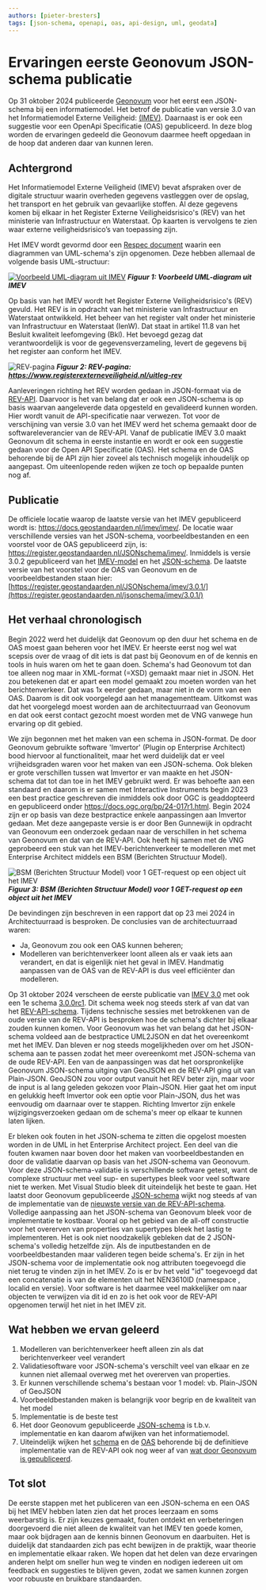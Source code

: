 ```yaml
---
authors: [pieter-bresters]
tags: [json-schema, openapi, oas, api-design, uml, geodata]
---
```

# Ervaringen eerste Geonovum JSON-schema publicatie

Op 31 oktober 2024 publiceerde [Geonovum](https://www.geonovum.nl) voor het eerst een JSON-schema bij een informatiemodel. Het betrof de publicatie van versie 3.0 van het Informatiemodel Externe Veiligheid: [(IMEV)](https://www.geonovum.nl/geo-standaarden/informatiemodel-externe-veiligheid). Daarnaast is er ook een suggestie voor een OpenApi Specificatie (OAS) gepubliceerd. In deze blog worden de ervaringen gedeeld die Geonovum daarmee heeft opgedaan in de hoop dat anderen daar van kunnen leren.

<!-- truncate -->

## Achtergrond

Het Informatiemodel Externe Veiligheid (IMEV) bevat afspraken over de digitale structuur waarin overheden gegevens vastleggen over de opslag, het transport en het gebruik van gevaarlijke stoffen. Al deze gegevens komen bij elkaar in het Register Externe Veiligheidsrisico's (REV) van het ministerie van Infrastructuur en Waterstaat. Op kaarten is vervolgens te zien waar externe veiligheidsrisico’s van toepassing zijn.

Het IMEV wordt gevormd door een [Respec document](https://docs.geostandaarden.nl/imev/imev/) waarin een diagrammen van UML-schema's zijn opgenomen. Deze hebben allemaal de volgende basis UML-structuur:  

[![Voorbeeld UML-diagram uit IMEV](img/imev-figuur1.png)](img/imev-figuur1.png)
***Figuur 1: Voorbeeld UML-diagram uit IMEV***

Op basis van het IMEV wordt het Register Externe Veiligheidsrisico's (REV) gevuld.
Het REV is in opdracht van het ministerie van Infrastructuur en Waterstaat ontwikkeld.
Het beheer van het register valt onder het ministerie van Infrastructuur en Waterstaat (IenW).
Dat staat in artikel 11.8 van het Besluit kwaliteit leefomgeving (Bkl).
Het bevoegd gezag dat verantwoordelijk is voor de gegevensverzameling, levert de gegevens bij het register aan conform het IMEV.

![REV-pagina](img/imev-figuur2.png)
***Figuur 2: REV-pagina: https://www.registerexterneveiligheid.nl/uitleg-rev***

Aanleveringen richting het REV worden gedaan in JSON-formaat via de [REV-API](https://rev-portaal.nl/oas/rev-v5-specification.yaml). Daarvoor is het van belang dat er ook een JSON-schema is op basis waarvan aangeleverde data opgesteld en gevalideerd kunnen worden. Hier wordt vanuit de API-specificatie naar verwezen. Tot voor de verschijning van versie 3.0 van het IMEV werd het schema gemaakt door de softwareleverancier van de REV-API. Vanaf de publicatie IMEV 3.0 maakt Geonovum dit schema in eerste instantie en wordt er ook een suggestie gedaan voor de Open API Specificatie (OAS). Het schema en de OAS behorende bij de API zijn hier zoveel als technisch mogelijk inhoudelijk op aangepast. Om uiteenlopende reden wijken ze toch op bepaalde punten nog af.

## Publicatie

De officiele locatie waarop de laatste versie van het IMEV gepubliceerd wordt is: https://docs.geostandaarden.nl/imev/imev/. De locatie waar verschillende versies van het JSON-schema, voorbeeldbestanden en een voorstel voor de OAS gepubliceerd zijn, is: https://register.geostandaarden.nl/JSONschema/imev/. Inmiddels is versie 3.0.2 gepubliceerd van het [IMEV-model](https://docs.geostandaarden.nl/imev/imev/) en het [JSON-schema](https://register.geostandaarden.nl/jsonschema/imev/3.0.2/IMEV3.0.2_schema.json). De laatste versie van het voorstel voor de OAS van Geonovum en de voorbeeldbestanden staan hier: [https://register.geostandaarden.nl/JSONschema/imev/3.0.1/](https://register.geostandaarden.nl/jsonschema/imev/3.0.1/)

## Het verhaal chronologisch

Begin 2022 werd het duidelijk dat Geonovum op den duur het schema en de OAS moest gaan beheren voor het IMEV. Er heerste eerst nog wel wat scepsis over de vraag of dit iets is dat past bij Geonovum en of de kennis en tools in huis waren om het te gaan doen. Schema's had Geonovum tot dan toe alleen nog maar in XML-format (=XSD) gemaakt maar niet in JSON. Het zou betekenen dat er apart een model gemaakt zou moeten worden van het berichtenverkeer. Dat was 1x eerder gedaan, maar niet in de vorm van een OAS. Daarom is dit ook voorgelegd aan het managementteam. Uitkomst was dat het voorgelegd moest worden aan de architectuurraad van Geonovum en dat ook eerst contact gezocht moest worden met de VNG vanwege hun ervaring op dit gebied.

We zijn begonnen met het maken van een schema in JSON-format. De door Geonovum gebruikte software 'Imvertor' (Plugin op Enterprise Architect) bood hiervoor al functionaliteit, maar het werd duidelijk dat er veel vrijheidsgraden waren voor het maken van een JSON-schema. Ook bleken er grote verschillen tussen wat Imvertor er van maakte en het JSON-schema dat tot dan toe in het IMEV gebruikt werd. Er was behoefte aan een standaard en daarom is er samen met Interactive Instruments begin 2023 een best practice geschreven die inmiddels ook door OGC is geaddopteerd en gepubliceerd onder https://docs.ogc.org/bp/24-017r1.html. Begin 2024 zijn er op basis van deze bestpractice enkele aanpassingen aan Imvertor gedaan. Met deze aangepaste versie is er door Ben Gunnewijk in opdracht van Geonovum een onderzoek gedaan naar de verschillen in het schema van Geonovum en dat van de REV-API. Ook heeft hij samen met de VNG geprobeerd een stuk van het IMEV-berichtenverkeer te modelleren met met Enterprise Architect middels een BSM (Berichten Structuur Model).  

<!-- <img width="500" height="434" alt="image" src="https://github.com/user-attachments/assets/23286807-58d4-41a4-95d4-93c23baa6da2" />   -->
![BSM (Berichten Structuur Model) voor 1 GET-request op een object uit het IMEV](img/imev-figuur3.png)
***Figuur 3: BSM (Berichten Structuur Model) voor 1 GET-request op een object uit het IMEV***  

De bevindingen zijn beschreven in een rapport dat op 23 mei 2024 in Architectuurraad is besproken. De conclusies van de architectuurraad waren:

- Ja, Geonovum zou ook een OAS kunnen beheren;
- Modelleren van berichtenverkeer loont alleen als er vaak iets aan verandert, en dat is eigenlijk niet het geval in IMEV. Handmatig aanpassen van de OAS van de REV-API is dus veel efficiënter dan modelleren.

Op 31 oktober 2024 verscheen de eerste publicatie van [IMEV 3.0](https://docs.geostandaarden.nl/imev/def-im-imev-20241031/) met ook een 1e schema [3.0.0rc1](https://register.geostandaarden.nl/jsonschema/imev/3.0.0rc/). Dit schema week nog steeds sterk af van dat van het [REV-API-schema](https://rev-portaal.nl/oas/imev20-schema.yaml). Tijdens technische sessies met betrokkenen van de oude versie van de REV-API is besproken hoe de schema's dichter bij elkaar zouden kunnen komen. Voor Geonovum was het van belang dat het JSON-schema voldeed aan de bestpractice UML2JSON en dat het overeenkomt met het IMEV. Dan bleven er nog steeds mogelijkheden over om het JSON-schema aan te passen zodat het meer overeenkomt met JSON-schema van de oude REV-API. Een van de aanpassingen was dat het oorspronkelijke Geonovum JSON-schema uitging van GeoJSON en de REV-API ging uit van Plain-JSON. GeoJSON zou voor output vanuit het REV beter zijn, maar voor de input is al lang geleden gekozen voor Plain-JSON. Hier gaat het om input en gelukkig heeft Imvertor ook een optie voor Plain-JSON, dus het was eenvoudig om daarnaar over te stappen. Richting Imvertor zijn enkele wijzigingsverzoeken gedaan om de schema's meer op elkaar te kunnen laten lijken.

Er bleken ook fouten in het JSON-schema te zitten die opgelost moesten worden in de UML in het Enterprise Architect project. Een deel van die fouten kwamen naar boven door het maken van voorbeeldbestanden en door de validatie daarvan op basis van het JSON-schema van Geonovum. Voor deze JSON-schema-validatie is verschillende software getest, want de complexe structuur met veel sup- en supertypes bleek voor veel software niet te werken. Met Visual Studio bleek dit uiteindelijk het beste te gaan. Het laatst door Geonovum gepubliceerde [JSON-schema](https://register.geostandaarden.nl/jsonschema/imev/3.0.2/IMEV3.0.2_schema.json) wijkt nog steeds af van de implementatie van de [nieuwste versie van de REV-API-schema](https://rev-portaal.nl/oas/imev30-schema.yaml). Volledige aanpassing aan het JSON-schema van Geonovum bleek voor de implementatie te kostbaar. Vooral op het gebied van de all-off constructie voor het overerven van properties van supertypes bleek het lastig te implementeren. Het is ook niet noodzakelijk gebleken dat de 2 JSON-schema's volledig hetzelfde zijn. Als de inputbestanden en de voorbeeldbestanden maar valideren tegen beide schema's. Er zijn in het JSON-schema voor de implementatie ook nog attributen toegevoegd die niet terug te vinden zijn in het IMEV. Zo is er bv het veld "id" toegevoegd dat een concatenatie is van de elementen uit het NEN3610ID (namespace , localid en versie). Voor software is het daarmee veel makkelijker om naar objecten te verwijzen via dit id en zo is het ook voor de REV-API opgenomen terwijl het niet in het IMEV zit.

## Wat hebben we ervan geleerd

1. Modelleren van berichtenverkeer heeft alleen zin als dat berichtenverkeer veel verandert
1. Validatiesoftware voor JSON-schema's verschilt veel van elkaar en ze kunnen niet allemaal overweg met het overerven van properties.
1. Er kunnen verschillende schema's bestaan voor 1 model: vb. Plain-JSON of GeoJSON
1. Voorbeeldbestanden maken is belangrijk voor begrip en de kwaliteit van het model
1. Implementatie is de beste test
1. Het door Geonovum gepubliceerde [JSON-schema](https://register.geostandaarden.nl/jsonschema/imev/3.0.2/IMEV3.0.2_schema.json) is t.b.v. implementatie en kan daarom afwijken van het informatiemodel.
1. Uiteindelijk wijken het [schema](https://rev-portaal.nl/oas/imev30-schema.yaml) en de [OAS](https://rev-portaal.nl/oas/rev-v5-specification.yaml) behorende bij de definitieve implementatie van de REV-API ook nog weer af van [wat door Geonovum is gepubliceerd](https://register.geostandaarden.nl/jsonschema/imev/).

## Tot slot

De eerste stappen met het publiceren van een JSON-schema en een OAS bij het IMEV hebben laten zien dat het proces leerzaam en soms weerbarstig is. Er zijn keuzes gemaakt, fouten ontdekt en verbeteringen doorgevoerd die niet alleen de kwaliteit van het IMEV ten goede komen, maar ook bijdragen aan de kennis binnen Geonovum en daarbuiten. Het is duidelijk dat standaarden zich pas echt bewijzen in de praktijk, waar theorie en implementatie elkaar raken. We hopen dat het delen van deze ervaringen anderen helpt om sneller hun weg te vinden en nodigen iedereen uit om feedback en suggesties te blijven geven, zodat we samen kunnen zorgen voor robuuste en bruikbare standaarden.

